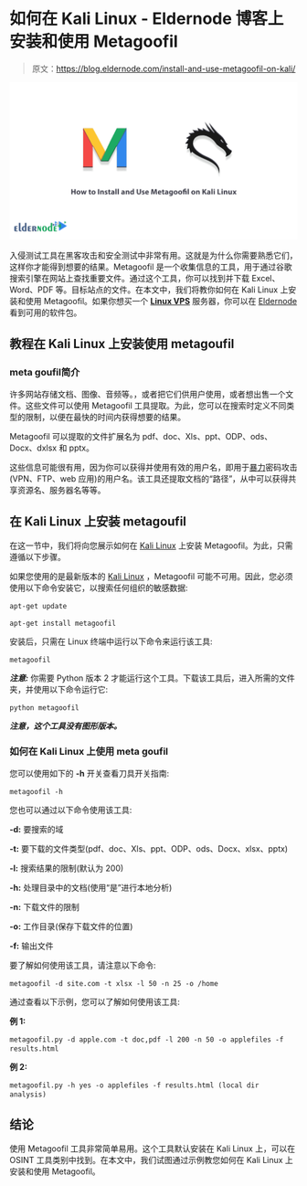 # 如何在 Kali Linux - Eldernode 博客上安装和使用 Metagoofil

> 原文：<https://blog.eldernode.com/install-and-use-metagoofil-on-kali/>

![How to Install and Use Metagoofil on Kali Linux](img/cc45dc26386733a07fade196a5c02558.png)

入侵测试工具在黑客攻击和安全测试中非常有用。这就是为什么你需要熟悉它们，这样你才能得到想要的结果。Metagoofil 是一个收集信息的工具，用于通过谷歌搜索引擎在网站上查找重要文件。通过这个工具，你可以找到并下载 Excel、Word、PDF 等。目标站点的文件。在本文中，我们将教你如何在 Kali Linux 上安装和使用 Metagoofil。如果你想买一个 [**Linux VPS**](https://eldernode.com/linux-vps/) 服务器，你可以在 [Eldernode](https://eldernode.com/) 看到可用的软件包。

## **教程在 Kali Linux 上安装使用 metagoufil**

### **meta goufil**简介

许多网站存储文档、图像、音频等。，或者把它们供用户使用，或者想出售一个文件。这些文件可以使用 Metagoofil 工具提取。为此，您可以在搜索时定义不同类型的限制，以便在最快的时间内获得想要的结果。

Metagoofil 可以提取的文件扩展名为 pdf、doc、Xls、ppt、ODP、ods、Docx、dxlsx 和 pptx。

这些信息可能很有用，因为你可以获得并使用有效的用户名，即用于[暴力](https://blog.eldernode.com/ftp-configuration-to-prevent-brute-force-attacks-on-windows-server-2012/)密码攻击(VPN、FTP、web 应用)的用户名。该工具还提取文档的“路径”，从中可以获得共享资源名、服务器名等等。

## **在 Kali Linux 上安装 metagoufil**

在这一节中，我们将向您展示如何在 [Kali Linux](https://blog.eldernode.com/install-and-configure-kali-linux-on-vps/) 上安装 Metagoofil。为此，只需遵循以下步骤。

如果您使用的是最新版本的 [Kali Linux](https://blog.eldernode.com/tag/kali-linux/) ，Metagoofil 可能不可用。因此，您必须使用以下命令安装它，以搜索任何组织的敏感数据:

```
apt-get update
```

```
apt-get install metagoofil
```

安装后，只需在 Linux 终端中运行以下命令来运行该工具:

```
metagoofil
```

***注意:*** 你需要 Python 版本 2 才能运行这个工具。下载该工具后，进入所需的文件夹，并使用以下命令运行它:

```
python metagoofil
```

***注意，这个工具没有图形版本。***

### **如何在 Kali Linux 上使用 meta goufil**

您可以使用如下的 **-h** 开关查看刀具开关指南:

```
metagoofil -h
```

您也可以通过以下命令使用该工具:

**-d:** 要搜索的域

**-t:** 要下载的文件类型(pdf、doc、Xls、ppt、ODP、ods、Docx、xlsx、pptx)

**-l:** 搜索结果的限制(默认为 200)

**-h:** 处理目录中的文档(使用“是”进行本地分析)

**-n:** 下载文件的限制

**-o:** 工作目录(保存下载文件的位置)

**-f:** 输出文件

要了解如何使用该工具，请注意以下命令:

```
metagoofil -d site.com -t xlsx -l 50 -n 25 -o /home
```

通过查看以下示例，您可以了解如何使用该工具:

**例 1:**

```
metagoofil.py -d apple.com -t doc,pdf -l 200 -n 50 -o applefiles -f results.html
```

**例 2:**

```
metagoofil.py -h yes -o applefiles -f results.html (local dir analysis)
```

## 结论

使用 Metagoofil 工具非常简单易用。这个工具默认安装在 Kali Linux 上，可以在 OSINT 工具类别中找到。在本文中，我们试图通过示例教您如何在 Kali Linux 上安装和使用 Metagoofil。